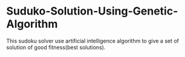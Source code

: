 # Suduko-Solution-Using-Genetic-Algorithm
This sudoku solver use artificial intelligence algorithm to give a set of solution of good fitness(best solutions).
